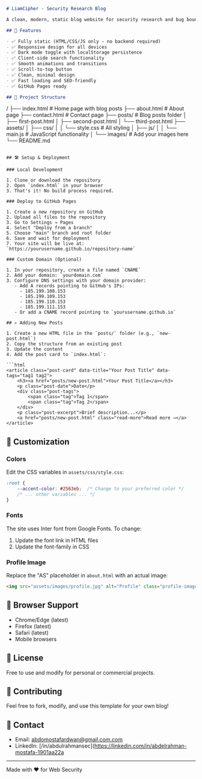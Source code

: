 ```markdown
# LiamCipher - Security Research Blog

A clean, modern, static blog website for security research and bug bounty writeups.

## 🚀 Features

- ✅ Fully static (HTML/CSS/JS only - no backend required)
- ✅ Responsive design for all devices
- ✅ Dark mode toggle with localStorage persistence
- ✅ Client-side search functionality
- ✅ Smooth animations and transitions
- ✅ Scroll-to-top button
- ✅ Clean, minimal design
- ✅ Fast loading and SEO-friendly
- ✅ GitHub Pages ready

## 📁 Project Structure

```
/
├── index.html              # Home page with blog posts
├── about.html              # About page
├── contact.html            # Contact page
├── posts/                  # Blog posts folder
│   ├── first-post.html
│   ├── second-post.html
│   └── third-post.html
├── assets/
│   ├── css/
│   │   └── style.css       # All styling
│   ├── js/
│   │   └── main.js         # JavaScript functionality
│   └── images/             # Add your images here
└── README.md
```

## 🛠️ Setup & Deployment

### Local Development

1. Clone or download the repository
2. Open `index.html` in your browser
3. That's it! No build process required.

### Deploy to GitHub Pages

1. Create a new repository on GitHub
2. Upload all files to the repository
3. Go to Settings → Pages
4. Select "Deploy from a branch"
5. Choose "main" branch and root folder
6. Save and wait for deployment
7. Your site will be live at: `https://yourusername.github.io/repository-name`

### Custom Domain (Optional)

1. In your repository, create a file named `CNAME`
2. Add your domain: `yourdomain.com`
3. Configure DNS settings with your domain provider:
   - Add A records pointing to GitHub's IPs:
     - 185.199.108.153
     - 185.199.109.153
     - 185.199.110.153
     - 185.199.111.153
   - Or add a CNAME record pointing to `yourusername.github.io`

## ✍️ Adding New Posts

1. Create a new HTML file in the `posts/` folder (e.g., `new-post.html`)
2. Copy the structure from an existing post
3. Update the content
4. Add the post card to `index.html`:

```html
<article class="post-card" data-title="Your Post Title" data-tags="tag1 tag2">
    <h3><a href="posts/new-post.html">Your Post Title</a></h3>
    <p class="post-date">Date</p>
    <div class="post-tags">
        <span class="tag">Tag 1</span>
        <span class="tag">Tag 2</span>
    </div>
    <p class="post-excerpt">Brief description...</p>
    <a href="posts/new-post.html" class="read-more">Read more →</a>
</article>
```

## 🎨 Customization

### Colors

Edit the CSS variables in `assets/css/style.css`:

```css
:root {
    --accent-color: #2563eb;  /* Change to your preferred color */
    /* ... other variables ... */
}
```

### Fonts

The site uses Inter font from Google Fonts. To change:

1. Update the font link in HTML files
2. Update the font-family in CSS

### Profile Image

Replace the "AS" placeholder in `about.html` with an actual image:

```html
<img src="assets/images/profile.jpg" alt="Profile" class="profile-image">
```

## 📱 Browser Support

- Chrome/Edge (latest)
- Firefox (latest)
- Safari (latest)
- Mobile browsers

## 📄 License

Free to use and modify for personal or commercial projects.

## 🤝 Contributing

Feel free to fork, modify, and use this template for your own blog!

## 📧 Contact

- Email: abdomostafardwan@gmail.com.com
- LinkedIn: [/in/abdulrahmansec](https://linkedin.com/in/abdelrahman-mostafa-1901aa22a

---

Made with ❤️ for Web Security
```
